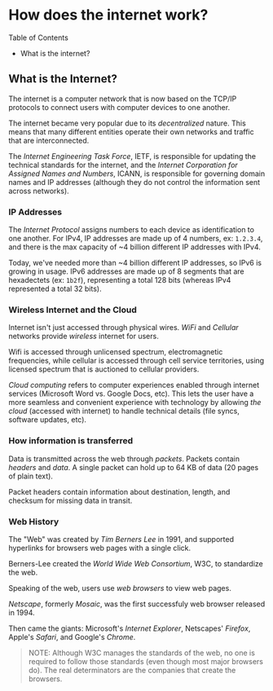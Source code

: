 # How does the internet work?

Table of Contents

- What is the internet?

## What is the Internet?

The internet is a computer network that is now based on the TCP/IP protocols to connect users with computer devices to one another.

The internet became very popular due to its _decentralized_ nature. This means that many different entities operate their own networks and traffic that are interconnected.

The _Internet Engineering Task Force_, IETF, is responsible for updating the technical standards for the internet, and the _Internet Corporation for Assigned Names and Numbers_, ICANN, is responsible for governing domain names and IP addresses (although they do not control the information sent across networks).

### IP Addresses

The _Internet Protocol_ assigns numbers to each device as identification to one another. For IPv4, IP addresses are made up of 4 numbers, ex: `1.2.3.4`, and there is the max capacity of ~4 billion different IP addresses with IPv4.

Today, we've needed more than ~4 billion different IP addresses, so IPv6 is growing in usage. IPv6 addresses are made up of 8 segments that are hexadectets (ex: `1b2f`), representing a total 128 bits (whereas IPv4 represented a total 32 bits).

### Wireless Internet and the Cloud

Internet isn't just accessed through physical wires. _WiFi_ and _Cellular_ networks provide _wireless_ internet for users.

Wifi is accessed through unlicensed spectrum, electromagnetic frequencies, while cellular is accessed through cell service territories, using licensed spectrum that is auctioned to cellular providers.

_Cloud computing_ refers to computer experiences enabled through internet services (Microsoft Word vs. Google Docs, etc). This lets the user have a more seamless and convenient experience with technology by allowing _the cloud_ (accessed with internet) to handle technical details (file syncs, software updates, etc).

### How information is transferred

Data is transmitted across the web through _packets_. Packets contain _headers_ and _data_. A single packet can hold up to 64 KB of data (20 pages of plain text).

Packet headers contain information about destination, length, and checksum for missing data in transit.

### Web History

The "Web" was created by _Tim Berners Lee_ in 1991, and supported hyperlinks for browsers web pages with a single click.

Berners-Lee created the _World Wide Web Consortium_, W3C, to standardize the web.

Speaking of the web, users use _web browsers_ to view web pages.

_Netscape_, formerly _Mosaic_, was the first successfuly web browser released in 1994.

Then came the giants: Microsoft's _Internet Explorer_, Netscapes' _Firefox_, Apple's _Safari_, and Google's _Chrome_.

> NOTE: Although W3C manages the standards of the web, no one is required to follow those standards (even though most major browsers do). The real determinators are the companies that create the browsers.
